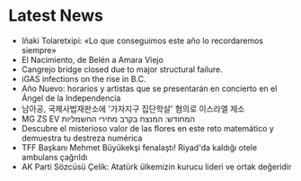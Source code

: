 # Latest News
-  Iñaki Tolaretxipi: «Lo que conseguimos este año lo recordaremos siempre»
-  El Nacimiento, de Belén a Amara Viejo
-  Cangrejo bridge closed due to major structural failure.
-  iGAS infections on the rise in B.C.
-  Año Nuevo: horarios y artistas que se presentarán en concierto en el Ángel de la Independencia
-  남아공, 국제사법재판소에 '가자지구 집단학살' 혐의로 이스라엘 제소
-  MG ZS EV המחודש: המנצח בקרב מחירי החשמליות
-  Descubre el misterioso valor de las flores en este reto matemático y demuestra tu destreza numérica
-  TFF Başkanı Mehmet Büyükekşi fenalaştı! Riyad'da kaldığı otele ambulans çağrıldı
-  AK Parti Sözcüsü Çelik: Atatürk ülkemizin kurucu lideri ve ortak değeridir
